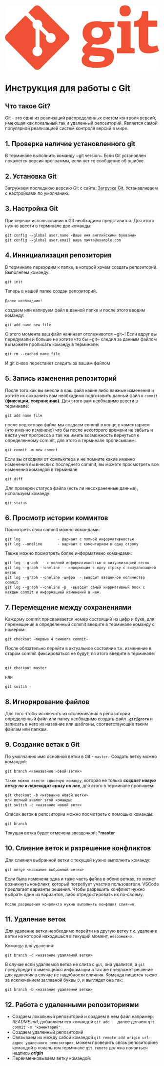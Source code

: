 ![Logo](Git-Logo-1788C.png)
# Инструкция для работы с Git
## Что такое Git?
Git - это одна из реализаций распределенных систем контроля версий, имеющая как локальный так и удаленный репозиторий. Является самой популярной реализацией систем контроля версий в мире.

## 1. Проверка наличие установленного  git
В терминале выполнить команду ~git version~
Если  Git установлен покажется версия программы, если нет то сообщение об ошибке.
## 2. Установка Git
Загружаем последнюю версию Git с сайта: [Загрузка Git](https://git-scm.com/downloads).
Устанавливаем с настройками по умолчанию.
## 3. Настройка Git
При первом использовании в Git необхадимо представится. Для этого нужно ввести в терминале две команды:
```
git config --global user.name «Ваше имя английскими буквами»
git config --global user.email ваша почта@example.com
```
## 4. Иннициализация репозитория
В терминале переходим к папке, в которой хочем создать репозиторий. Выполняем команду:
```
git init
```
Теперь в нашей папке создан репозиторий.

`Далее необхадимо!`

создаем или капируем файл в данной папке и после этого вводим команду:
```
git add name new file
```
С этого момента ваш файл начинает отслеживотся ~git~! Если вдруг вы передумали и больше не хотите что бы ~git~ следил за данным файлом вы можете прописать команду в терминале:
```
git rm --cached name file
```
И git сново перестанет следить за вашим файлом

## 5. Запись изменения репозиторий
После того как вы внесли в ваш файл какие либо важные изменения и хотите их сохранить вам необхадимо подготовить данный файл к `commit` **(фиксации, сохранению)**. Для этого вам необхадимо ввести в терминале:
```
git add name file 
```
после подготовки файла мы создаем commit в конце с коментарием (что именно изменено) что бы после некоторого времени не забыть и вести учет прогресса а так же иметь возможность вернуться к определенному commit, для этого в терминале прописываем:
```
git commit -m new coment
```
Если вы отходили от компьютера и не помните какие именно изменения вы внесли с последнего commit, вы можете просмотреть все изменения командой в терминале:
```
git diff
```
Для проверки статуса файла (есть ли несохраненные данные), используем команду:
```
git status
```

## 6. Просмотр истории коммитов
Посмотреть свои commit можно командами:
```
git log                 - Вариант с полной информативностью
git log --oneline       - вариант с коментарием в одну строку
```
Также можно посмотреть более информативно командами:
```
git log --graph  - с полной информативностью и визуализацией веток
git log --graph --oneline  - информация в одну строку с визуализацией веток
git log --graph --oneline -цифра  - выводит введенное количество commit
git log --graph --oneline -p  -выводит самый инфрмативный блок с каждым commit и информацией изменений в нем.

```

## 7. Перемещение между сохранениями
Каждому commit присваивается номер состоящий из цифр и букв, для перемещения в определенный commit введите в терминале команду с номером:
```
git checkout ~первые 4 символа commit~
``` 
После обязательно перейти в актуальное состояние т.к. изменение в старом commit фиксироваться не будут, ля этого введите в терминале:
```

git checkout master
```
или 
```
git switch -
```

## 8. Игнорирование файлов
Для того чтобы исключить из отслеживания в репозитории определенный файл или папку необхадимо создать файл ***`.gitignore`*** и записать в него их название или шаблоны, соответствующие таким файлам или папкам.

## 9. Создание ветак в Git
По умолчанию имя основной ветки в Git - `master.`
Создать ветку можно командой:
```
git branch <наназвание новой ветки>
```
`Также можно ввести сдвоеную команду`, которая не только ***создает новую ветку но и переходит сразу на нее***, для этого в терминале пропишем:
```
git checkout -b <название новой ветки>
или полный аналог этой команды:
git switch -c <название новой ветк>
```
Список веток в репозитории можно посмотреть с помощью команды:
```
git branch
```
Текущая ветка будет отмечена звездочкой: **\*master**

## 10. Слияние веток и разрешение конфликтов
Для слияния выбранной ветки с текущей нужно выполнить команду:
```
git merge <название выбранной ветки>
```
Если была изменена одна и таже часть файла в обеих ветках, то может возникнуть конфликт, который потребует участие пользователя. 
VSCode предлагает варианты решения.
Чтобы разрешить конфликт нужно выбрать один из вариантов, либо отредоктировать их по-своему.

`После разрешения конфликта нужно выполнить конфликт слияния.`

## 11. Удаление веток
Для удаление ветки необходимо перейти на другую ветку т.к. удаление ветки на которой находишься в текущий момент, `невозможно.`

Команда для удаления:
```
git branch -d <название удаляемой ветки>
```
В случае если удаляемоя ветка не слита с `git`, она удалится, а `git` предупредит о имеющейся информации а так же предложет решение для удаления в случае не надобности слияния.
Команда пишется также за исключением заглавной буквы `D`, и выглядет она так:
```
git branch -D <название удаляемой ветки>
```
## 12. Работа с удаленными репозиториями
* Создаем локальный репозиторий и создаем в нем файл например: *README.md*, добавляем его командой `git add . ` далее делаем `git commit -m "коментарий"`  
* Создаем удаленный репозиторий 
* Связываем их между сабой командой `git remote add origin url-адрес удаленного репозитория`, можем проверить связь репозиториев командой в локальном терминале `git remote` должна появиться надпись ***origin***
* Переименновываем ветку командой: 
